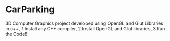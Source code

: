 # CarParking
3D Computer Graphics project developed using OpenGL and Glut Libraries in c++,
1.Install any C++ compiler,
2.Install OpenGL and Glut libraries,
3.Run the Code!!!
